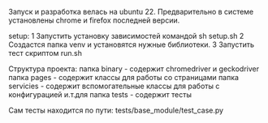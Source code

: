 Запуск и разработка велась на ubuntu 22. Предварительно в системе установлены chrome и firefox последней версии.

setup:
1 Запустить установку зависимостей командой sh setup.sh
2 Создастся папка venv и установятся нужные библиотеки.
3 Запустить тест скриптом run.sh

Структура проекта:
папка binary - содержит chromedriver и geckodriver
папка pages - содержит классы для работы со страницами
папка servicies - содержит вспомогательные классы для работы с конфигурацией и.т.для
папка tests - содержит тесты

Сам тесты находится по пути: tests/base_module/test_case.py
